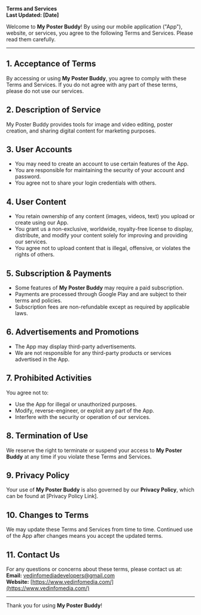 **Terms and Services**  
**Last Updated: [Date]**  

Welcome to **My Poster Buddy**! By using our mobile application ("App"), website, or services, you agree to the following Terms and Services. Please read them carefully.

---

## 1. Acceptance of Terms  
By accessing or using **My Poster Buddy**, you agree to comply with these Terms and Services. If you do not agree with any part of these terms, please do not use our services.

## 2. Description of Service  
My Poster Buddy provides tools for image and video editing, poster creation, and sharing digital content for marketing purposes.

## 3. User Accounts  
- You may need to create an account to use certain features of the App.
- You are responsible for maintaining the security of your account and password.
- You agree not to share your login credentials with others.

## 4. User Content  
- You retain ownership of any content (images, videos, text) you upload or create using our App.
- You grant us a non-exclusive, worldwide, royalty-free license to display, distribute, and modify your content solely for improving and providing our services.
- You agree not to upload content that is illegal, offensive, or violates the rights of others.

## 5. Subscription & Payments  
- Some features of **My Poster Buddy** may require a paid subscription.
- Payments are processed through Google Play and are subject to their terms and policies.
- Subscription fees are non-refundable except as required by applicable laws.

## 6. Advertisements and Promotions  
- The App may display third-party advertisements.
- We are not responsible for any third-party products or services advertised in the App.

## 7. Prohibited Activities  
You agree not to:
- Use the App for illegal or unauthorized purposes.
- Modify, reverse-engineer, or exploit any part of the App.
- Interfere with the security or operation of our services.

## 8. Termination of Use  
We reserve the right to terminate or suspend your access to **My Poster Buddy** at any time if you violate these Terms and Services.

## 9. Privacy Policy  
Your use of **My Poster Buddy** is also governed by our **Privacy Policy**, which can be found at [Privacy Policy Link].

## 10. Changes to Terms  
We may update these Terms and Services from time to time. Continued use of the App after changes means you accept the updated terms.

## 11. Contact Us  
For any questions or concerns about these terms, please contact us at:  
**Email:** vedinfomediadevelopers@gmail.com  
**Website:** [https://www.vedinfomedia.com/](https://www.vedinfomedia.com/)

---

Thank you for using **My Poster Buddy**!

